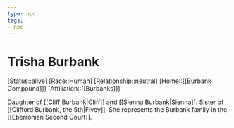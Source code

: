 ```yaml
---
type: npc
tags: 
- npc
---
```

# Trisha Burbank
[Status::alive]
[Race::Human]
[Relationship::neutral]
[Home::[[Burbank Compound]]]
[Affiliation::[[Burbanks]]]

Daughter of [[Cliff Burbank|Cliff]] and [[Sienna Burbank|Sienna]]. Sister of [[Clifford Burbank, the 5th|Fivey]]. She represents the Burbank family in the [[Eberronian Second Court]]. 
